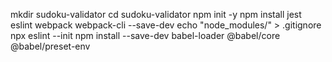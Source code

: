 mkdir sudoku-validator
cd sudoku-validator
npm init -y
npm install jest eslint webpack webpack-cli --save-dev
echo "node_modules/" > .gitignore
npx eslint --init
npm install --save-dev babel-loader @babel/core @babel/preset-env

